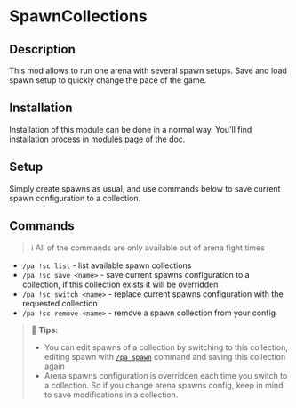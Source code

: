 # SpawnCollections

## Description

This mod allows to run one arena with several spawn setups. Save and load spawn setup to quickly change the pace of the game.

## Installation

Installation of this module can be done in a normal way. You'll find installation process in [modules page](../modules.md#installing-modules) of the doc.

## Setup

Simply create spawns as usual, and use commands below to save current spawn configuration to a collection.

## Commands

> ℹ All of the commands are only available out of arena fight times

- `/pa !sc list` \- list available spawn collections
- `/pa !sc save <name>` \- save current spawns configuration to a collection, if this collection exists it will be 
overridden
- `/pa !sc switch <name>` \- replace current spawns configuration with the requested collection
- `/pa !sc remove <name>` \- remove a spawn collection from your config 

> 🚩 **Tips:**  
> * You can edit spawns of a collection by switching to this collection, editing spawn with 
> [`/pa spawn`](../commands/spawn.md) command and saving this collection again
> * Arena spawns configuration is overridden each time you switch to a collection. So if you change arena spawns config,
> keep in mind to save modifications in a collection.